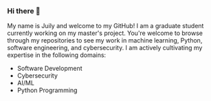 ### Hi there 👋

My name is Juily and welcome to my GitHub!
I am a graduate student currently working on my master's project. You're welcome to browse through my repositories to see my work in machine learning, Python, software engineering, and cybersecurity.
I am actively cultivating my expertise in the following domains:
- Software Development
- Cybersecurity
- AI/ML
- Python Programming

<!--
**ArtimisJ26/ArtimisJ26** is a ✨ _special_ ✨ repository because its `README.md` (this file) appears on your GitHub profile.

Here are some ideas to get you started:

- 🔭 I’m currently working on ...
- 🌱 I’m currently learning ...
- 👯 I’m looking to collaborate on ...
- 🤔 I’m looking for help with ...
- 💬 Ask me about ...
- 📫 How to reach me: ...
- 😄 Pronouns: ...
- ⚡ Fun fact: ...
-->
